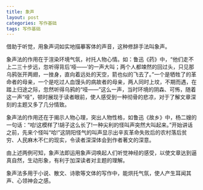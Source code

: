 ```yaml
---
title: 象声
layout: post
categories: 写作基础
tags: 写作基础
---
```


借助于听觉，用象声词如实地描摹客体的声音，这种修辞手法叫象声。

象声法的作用在于渲染环境气氛，衬托人物心情。如：鲁迅《药》中，“他们走不上二三十步远，忽听得背后‘哑——’的一声大叫；两个人都竦然的回过头，只见那乌鸦张开两翅，一挫身，直向着远处的天空，箭也似的飞去了。”一个是牺牲了的革命者的母亲，一个是吃过人血馒头的病故者的母亲，两人同时上坟，不期而遇，在踏上归途之际，忽然听得乌鸦的“哑——”这么一声，当时环境的阴森、可怖，随着这一声“哑”，顿时展现于读者眼前，使人感受到一种彻骨的悲凉，对于了解文章深刻的主题又多了几分情致。

象声法的作用还在于揭示人物心理，突出人物性格，如鲁迅《故乡》中，杨二嫂的一句话：“哈!这模样了!胡子这么长了!一种尖利的怪叫声突然大叫起来。”开始讲话之前，先来个怪叫“哈!”这阴阳怪气的叫声显示出辛亥革命失败后的农村落后贫穷、人民麻木不仁的现实，令读者深深体会到作者著文的深意。

由上述两例可知，象声法即运用象声词唤起人们听觉神经的感受，以使文章达到逼真自然，生动形象，有利于加深读者对主题的理解。

象声法多用于小说、散文、诗歌等文体的写作中，能烘托气氛，使人产生耳闻其声、心领神会之感。 
